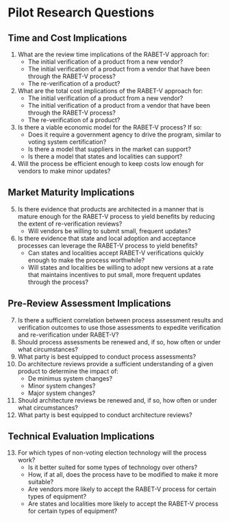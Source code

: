 # Pilot Research Questions

## Time and Cost Implications
1)	What are the review time implications of the RABET-V approach for:
	-	The initial verification of a product from a new vendor?
	-	The initial verification of a product from a vendor that have been through the RABET-V process?
	-	The re-verification of a product?
2)	What are the total cost implications of the RABET-V approach for:
	-	The initial verification of a product from a new vendor?
	-	The initial verification of a product from a vendor that have been through the RABET-V process?
	-	The re-verification of a product?
3)	Is there a viable economic model for the RABET-V process? If so:
	-	Does it require a government agency to drive the program, similar to voting system certification?
	-	Is there a model that suppliers in the market can support?
	-	Is there a model that states and localities can support?
4)	Will the process be efficient enough to keep costs low enough for vendors to make minor updates?

## Market Maturity Implications
5)	Is there evidence that products are architected in a manner that is mature enough for the RABET-V process to yield benefits by reducing the extent of re-verification reviews?
	-	Will vendors be willing to submit small, frequent updates?
6)	Is there evidence that state and local adoption and acceptance processes can leverage the RABET-V process to yield benefits?
	-	Can states and localities accept RABET-V verifications quickly enough to make the process worthwhile?
	-	Will states and localities be willing to adopt new versions at a rate that maintains incentives to put small, more frequent updates through the process?

## Pre-Review Assessment Implications
7)	Is there a sufficient correlation between process assessment results and verification outcomes to use those assessments to expedite verification and re-verification under RABET-V?
8)	Should process assessments be renewed and, if so, how often or under what circumstances?
9)	What party is best equipped to conduct process assessments?
10)	Do architecture reviews provide a sufficient understanding of a given product to determine the impact of:
	-	De minimus system changes?
	-	Minor system changes?
	-	Major system changes?
11)	Should architecture reviews be renewed and, if so, how often or under what circumstances?
12)	What party is best equipped to conduct architecture reviews?

## Technical Evaluation Implications
13)	For which types of non-voting election technology will the process work?
	-	Is it better suited for some types of technology over others?
	-	How, if at all, does the process have to be modified to make it more suitable?
	-	Are vendors more likely to accept the RABET-V process for certain types of equipment?
	-	Are states and localities more likely to accept the RABET-V process for certain types of equipment?
